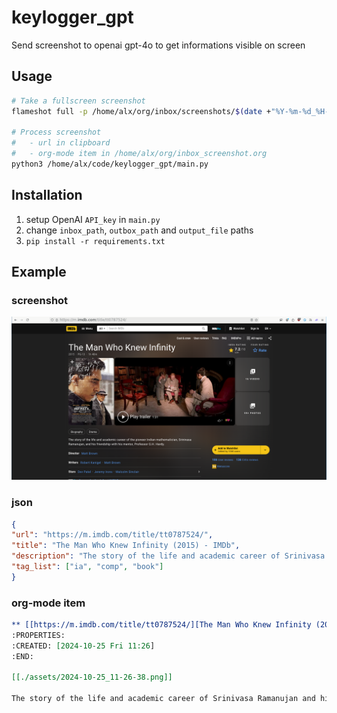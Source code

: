 # keylogger_gpt

Send screenshot to openai gpt-4o to get informations visible on screen 

## Usage

``` sh
# Take a fullscreen screenshot
flameshot full -p /home/alx/org/inbox/screenshots/$(date +"%Y-%m-%d_%H-%M-%S").png

# Process screenshot
#   - url in clipboard
#   - org-mode item in /home/alx/org/inbox_screenshot.org
python3 /home/alx/code/keylogger_gpt/main.py
```

## Installation

1. setup OpenAI `API_key` in `main.py`
2. change `inbox_path`, `outbox_path` and `output_file` paths
3. `pip install -r requirements.txt`

## Example

### screenshot

![screenshot](./assets/2024-10-25_11-26-38.png)

### json

``` json
{
"url": "https://m.imdb.com/title/tt0787524/",
"title": "The Man Who Knew Infinity (2015) - IMDb",
"description": "The story of the life and academic career of Srinivasa Ramanujan and his friendship with G.H. Hardy.",
"tag_list": ["ia", "comp", "book"]
}

```

### org-mode item

``` org
** [[https://m.imdb.com/title/tt0787524/][The Man Who Knew Infinity (2015) - IMDb]] :ia:comp:book:
:PROPERTIES:
:CREATED: [2024-10-25 Fri 11:26]
:END:

[[./assets/2024-10-25_11-26-38.png]]

The story of the life and academic career of Srinivasa Ramanujan and his friendship with G.H. Hardy.
```
